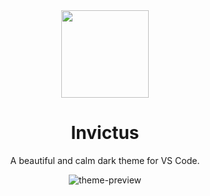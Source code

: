 <div align="center">

<img src="https://user-images.githubusercontent.com/76559183/110563998-17839700-8187-11eb-9c95-8d4626e07195.png" width="140" />

# Invictus

A beautiful and calm dark theme for VS Code.

![theme-preview](https://user-images.githubusercontent.com/76559183/111056166-f76e1380-84b7-11eb-9377-b9b2b6594ea2.png)

</div>
